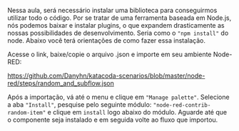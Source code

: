 Nessa aula, será necessário instalar uma biblioteca para conseguirmos utilizar todo o código. Por se tratar de uma ferramenta baseada em Node.js, nós podemos baixar e instalar plugins, o que expandem drasticamente as nossas possibilidades de desenvolvimento. Seria como o `"npm install"` do node.
Abaixo você terá orientações de como fazer essa instalação.

Acesse o link, baixe/copie o arquivo .json e importe em seu ambiente Node-RED:

https://github.com/Danyhn/katacoda-scenarios/blob/master/node-red/steps/random_and_subflow.json


Após a importação, vá até o menu e clique em `"Manage palette"`. Selecione a aba `"Install"`, pesquise pelo seguinte módulo: `"node-red-contrib-random-item"` e clique em `install` logo abaixo do módulo. Aguarde até que o componente seja instalado e em seguida volte ao fluxo que importou.